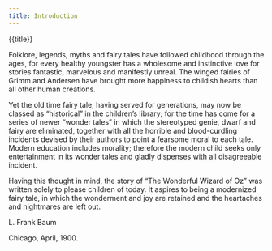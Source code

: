 ```yaml
---
title: Introduction
---
```


{{title}}

Folklore, legends, myths and fairy tales have followed childhood through the ages, for every healthy youngster has a wholesome and instinctive love for stories fantastic, marvelous and manifestly unreal. The winged fairies of Grimm and Andersen have brought more happiness to childish hearts than all other human creations.

Yet the old time fairy tale, having served for generations, may now be classed as “historical” in the children’s library; for the time has come for a series of newer “wonder tales” in which the stereotyped genie, dwarf and fairy are eliminated, together with all the horrible and blood-curdling incidents devised by their authors to point a fearsome moral to each tale. Modern education includes morality; therefore the modern child seeks only entertainment in its wonder tales and gladly dispenses with all disagreeable incident.

Having this thought in mind, the story of “The Wonderful Wizard of Oz” was written solely to please children of today. It aspires to being a modernized fairy tale, in which the wonderment and joy are retained and the heartaches and nightmares are left out.

L. Frank Baum

Chicago, April, 1900.
